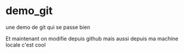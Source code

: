 # demo_git
une demo de git
qui se passe bien

Et maintenant on modifie depuis github
mais aussi depuis ma machine locale
c'est cool
